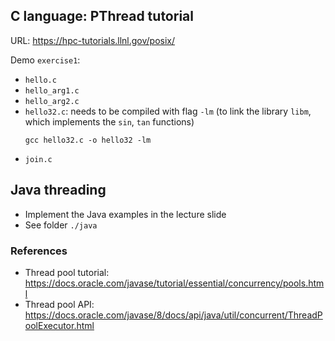 

## C language: PThread tutorial
URL: https://hpc-tutorials.llnl.gov/posix/

Demo `exercise1`:
- `hello.c`
- `hello_arg1.c`
- `hello_arg2.c`
- `hello32.c`: needs to be compiled with flag `-lm` (to link the library `libm`, which implements the `sin`, `tan` functions)
  ```
  gcc hello32.c -o hello32 -lm
  ```
- `join.c`

## Java threading
- Implement the Java examples in the lecture slide
- See folder `./java`

### References
- Thread pool tutorial: https://docs.oracle.com/javase/tutorial/essential/concurrency/pools.html
- Thread pool API: https://docs.oracle.com/javase/8/docs/api/java/util/concurrent/ThreadPoolExecutor.html

